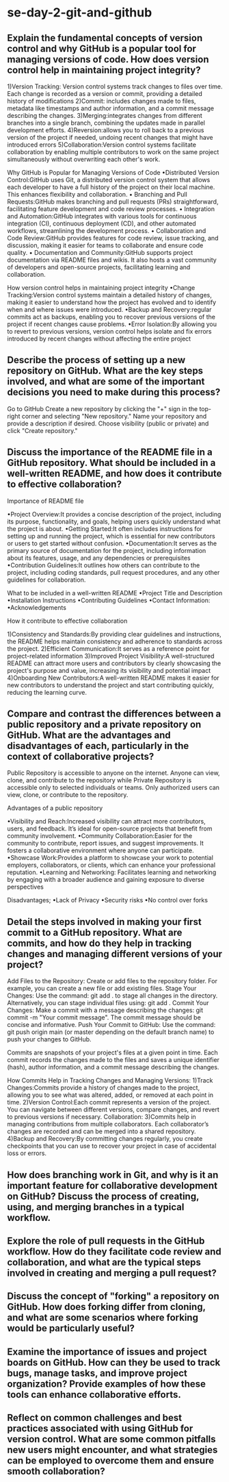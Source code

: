 # se-day-2-git-and-github
## Explain the fundamental concepts of version control and why GitHub is a popular tool for managing versions of code. How does version control help in maintaining project integrity?

1)Version Tracking: Version control systems track changes to files over time. Each change is recorded as a version or commit, providing a detailed history of modifications
2)Commit: includes changes made to files, metadata like timestamps and author information, and a commit message describing the changes.
3)Merging:integrates changes from different branches into a single branch, combining the updates made in parallel development efforts.
4)Reversion:allows you to roll back to a previous version of the project if needed, undoing recent changes that might have introduced errors
5)Collaboration:Version control systems facilitate collaboration by enabling multiple contributors to work on the same project simultaneously without overwriting each other's work.

Why GitHub is Popular for Managing Versions of Code
  •Distributed Version Control:GitHub uses Git, a distributed version control system that allows each developer to have a full history of the project on their local machine. This enhances flexibility and collaboration.
  • Branching and Pull Requests:GitHub makes branching and pull requests (PRs) straightforward, facilitating feature development and code review processes. 
 • Integration and Automation:GitHub integrates with various tools for continuous integration (CI), continuous deployment (CD), and other automated workflows, streamlining the development process.
 • Collaboration and Code Review:GitHub provides features for code review, issue tracking, and discussion, making it easier for teams to collaborate and ensure code quality.
 • Documentation and Community:GitHub supports project documentation via README files and wikis. It also hosts a vast community of developers and open-source projects, facilitating learning and collaboration.

 How version control helps in maintaining project integrity 
•Change Tracking:Version control systems maintain a detailed history of changes, making it easier to understand how the project has evolved and to identify when and where issues were introduced.
•Backup and Recovery:regular commits act as backups, enabling you to recover previous versions of the project if recent changes cause problems.
•Error Isolation:By allowing you to revert to previous versions, version control helps isolate and fix errors introduced by recent changes without affecting the entire project


## Describe the process of setting up a new repository on GitHub. What are the key steps involved, and what are some of the important decisions you need to make during this process?

  Go to GitHub 
  Create a new repository by clicking the "+" sign in the top-right corner and selecting "New repository."
   Name your repository and provide a description if desired. 
    Choose visibility (public or private) and click "Create repository."

## Discuss the importance of the README file in a GitHub repository. What should be included in a well-written README, and how does it contribute to effective collaboration?

Importance of README file

•Project Overview:It provides a concise description of the project, including its purpose, functionality, and goals, helping users quickly understand what the project is about.
•Getting Started:It often includes instructions for setting up and running the project, which is essential for new contributors or users to get started without confusion.
•Documentation:It serves as the primary source of documentation for the project, including information about its features, usage, and any dependencies or prerequisites
•Contribution Guidelines:It outlines how others can contribute to the project, including coding standards, pull request procedures, and any other guidelines for collaboration.

What to be included in a well-written README
•Project Title and Description
•Installation Instructions
•Contributing Guidelines
•Contact Information:
•Acknowledgements

How it contribute to effective collaboration

1)Consistency and Standards:By providing clear guidelines and instructions, the README helps maintain consistency and adherence to standards across the project.
2)Efficient Communication:It serves as a reference point for project-related information
3)Improved Project Visibility:A well-structured README can attract more users and contributors by clearly showcasing the project's purpose and value, increasing its visibility and potential impact
4)Onboarding New Contributors:A well-written README makes it easier for new contributors to understand the project and start contributing quickly, reducing the learning curve.



## Compare and contrast the differences between a public repository and a private repository on GitHub. What are the advantages and disadvantages of each, particularly in the context of collaborative projects?

Public Repository is accessible to anyone on the internet. Anyone can view, clone, and contribute to the repository while Private Repository is accessible only to selected individuals or teams. Only authorized users can view, clone, or contribute to the repository.

Advantages of a public repository 

 •Visibility and Reach:Increased visibility can attract more contributors, users, and feedback. It’s ideal for open-source projects that benefit from community involvement.
 •Community Collaboration:Easier for the community to contribute, report issues, and suggest improvements. It fosters a collaborative environment where anyone can participate.
 •Showcase Work:Provides a platform to showcase your work to potential employers, collaborators, or clients, which can enhance your professional reputation.
 •Learning and Networking: Facilitates learning and networking by engaging with a broader audience and gaining exposure to diverse perspectives

 Disadvantages;
 •Lack of Privacy
 •Security risks
 •No control over forks


## Detail the steps involved in making your first commit to a GitHub repository. What are commits, and how do they help in tracking changes and managing different versions of your project?

   Add Files to the Repository:
Create or add files to the repository folder. For example, you can create a new file or add existing files.
Stage Your Changes:
  Use the command: git add . to stage all changes in the directory. Alternatively, you can stage individual files using: git add <file-name>.
Commit Your Changes:
   Make a commit with a message describing the changes: git commit -m "Your commit message". The commit message should be concise and informative.
  Push Your Commit to GitHub:
Use the command: git push origin main (or master depending on the default branch name) to push your changes to GitHub.



Commits are snapshots of your project's files at a given point in time. Each commit records the changes made to the files and saves a unique identifier (hash), author information, and a commit message describing the changes.

How Commits Help in Tracking Changes and Managing Versions:
 1)Track Changes:Commits provide a history of changes made to the project, allowing you to see what was altered, added, or removed at each point in time.
2)Version Control:Each commit represents a version of the project. You can navigate between different versions, compare changes, and revert to previous versions if necessary.
Collaboration:
3)Commits help in managing contributions from multiple collaborators. Each collaborator’s changes are recorded and can be merged into a shared repository.
4)Backup and Recovery:By committing changes regularly, you create checkpoints that you can use to recover your project in case of accidental loss or errors.

## How does branching work in Git, and why is it an important feature for collaborative development on GitHub? Discuss the process of creating, using, and merging branches in a typical workflow.

## Explore the role of pull requests in the GitHub workflow. How do they facilitate code review and collaboration, and what are the typical steps involved in creating and merging a pull request?

## Discuss the concept of "forking" a repository on GitHub. How does forking differ from cloning, and what are some scenarios where forking would be particularly useful?

## Examine the importance of issues and project boards on GitHub. How can they be used to track bugs, manage tasks, and improve project organization? Provide examples of how these tools can enhance collaborative efforts.

## Reflect on common challenges and best practices associated with using GitHub for version control. What are some common pitfalls new users might encounter, and what strategies can be employed to overcome them and ensure smooth collaboration?
